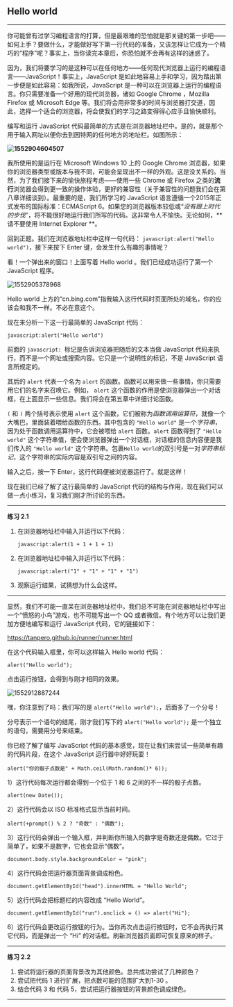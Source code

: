 ## Hello world

---

你可能曾有过学习编程语言的打算，但是最艰难的恐怕就是那关键的第一步吧——如何上手？要做什么，才能做好写下第一行代码的准备，又该怎样让它成为一个精巧的“程序”呢？事实上，当你读完本章后，你恐怕就不会再有这样的迷惑了。

因为，我们将要学习的是这种可以在任何地方——任何现代浏览器上运行的编程语言——JavaScript！事实上，JavaScript 是如此地容易上手和学习，因为踏出第一步便是如此容易：如我所说，JavaScript 是一种可以在浏览器上运行的编程语言。你只需要准备一个好用的现代浏览器，诸如 Google Chrome ，Mozilla Firefox 或 Microsoft Edge 等。我们将会用非常多的时间与浏览器打交道，因此，选择一个适合的浏览器，将会使我们的学习之路变得得心应手且愉快顺利。

编写和运行 JavaScript 代码最简单的方式是在浏览器地址栏中。是的，就是那个用于输入网址以便你去到因特网的任何地方的地址栏。如图所示：

**![1552904604507](D:\book\第二章-初探JavaScript\assets\1552904604507.png)**

我所使用的是运行在 Microsoft Windows 10 上的 Google Chrome 浏览器，如果你的浏览器类型或版本与我不同，可能会呈现出不一样的外观。这是没关系的。当然，为了我们接下来的愉快旅程考虑——使用一些 Chrome 或 Firefox 之类的**流行**浏览器会得到更一致的操作体验，更好的兼容性（关于兼容性的问题我们会在第八章详细谈到）。最重要的是，我们所学习的 JavaScript 语言遵循一个2015年正式发布的国际标准：ECMAScript 6。如果您的浏览器版本较低或“*没有跟上时代的步伐*”，将不能很好地运行我们所写的代码。这非常令人不愉快。无论如何，**请不要使用 Internet Explorer **。

回到正题。我们在浏览器地址栏中这样一句代码： ```javascript:alert("Hello world")```，接下来按下 Enter 键，会发生什么有趣的事情呢？

看！一个弹出来的窗口！上面写着 Hello world 。我们已经成功运行了第一个 JavaScript 程序。

![1552905378968](D:\book\第二章-初探JavaScript\assets\1552905378968.png)

Hello world 上方的“cn.bing.com”指我输入这行代码时页面所处的域名，你的应该会和我不一样。不必在意这个。

现在来分析一下这一行最简单的 JavaScript 代码：

```javascript:alert("Hello world")```

前面的 ```javascript: ```标记是告诉浏览器把随后的文本当做 JavaScript 代码来执行，而不是一个网址或搜索内容。它只是一个说明性的标记，不是 JavaScript 语言所规定的。

其后的 ```alert``` 代表一个名为 ```alert``` 的函数。函数可以用来做一些事情，你只需要用它们的名字来召唤它。例如， ```alert``` 这个函数的作用是使浏览器弹出一个对话框，在上面显示一些信息。我们将会在第五章中详细讨论函数。

```(``` 和 ```)``` 两个括号表示使用 ```alert``` 这个函数，它们被称为*函数调用运算符*，就像一个大嘴巴，里面装着喂给函数的东西。其中包含的 ```"Hello world"``` 是一个*字符串*，因为处于函数调用运算符中，它会被喂给 ```alert``` 函数。```alert``` 函数得到了 ```"Hello world"``` 这个字符串值，便会使浏览器弹出一个对话框，对话框的信息内容便是我们传入的 ```"Hello world"``` 这个字符串。包裹```Hello world```的双引号是一对*字符串标记*，这个字符串的实际内容是双引号之间的内容。

输入之后，按一下 Enter，这行代码便被浏览器运行了。就是这样！

现在我们已经了解了这行最简单的 JavaScript 代码的结构与作用，现在我们可以做一点小练习，复习我们刚才所讨论的东西。

---

**练习 2.1**

1. 在浏览器地址栏中输入并运行以下代码：

   ```javascript:alert(1 + 1 + 1 + 1)```

2. 在浏览器地址栏中输入并运行以下代码：

    ```javascript:alert("1" + "1" + "1" + "1")```

3. 观察运行结果，试猜想为什么会这样。

---



显然，我们不可能一直呆在浏览器地址栏中。我们总不可能在浏览器地址栏中写出一个“愤怒的小鸟”游戏，也不可能写出一个 QQ 或者微信。有个地方可以让我们更加方便地编写和运行 JavaScript 代码，它的链接如下：

https://tanpero.github.io/runner/runner.html



在这个代码输入框里，你可以这样输入 Hello world 代码：

```alert("Hello world");```

点击运行按钮，会得到与刚才相同的效果。

![1552912887244](D:\book\第二章-初探JavaScript\assets\1552912887244.png)

嘿，你注意到了吗：我们写的是 ```alert("Hello world");```，后面多了一个分号！

分号表示一个语句的结尾，刚才我们写下的 ```alert("Hello world");``` 是一个独立的语句，需要用分号来结束。

你已经了解了编写 JavaScript 代码的基本感觉，现在让我们来尝试一些简单有趣的代码片段，在这个 JavaScript 运行器中好好玩耍！

```alert("你的骰子点数是" + Math.ceil(Math.random()* 6));```

1）这行代码每次运行都会得到一个位于 1 和 6 之间的不一样的骰子点数。

```alert(new Date());```

2）这行代码会以 ISO 标准格式显示当前时间。

```alert(+prompt() % 2 ? "奇数" : "偶数");```

3）这行代码会弹出一个输入框，并判断你所输入的数字是奇数还是偶数。它过于简单了，如果不是数字，它也会显示“偶数”。

```document.body.style.backgroundColor = "pink";```

4）这行代码会把运行器页面背景调成粉色。

```document.getElementById("head").innerHTML = "Hello World";```

5）这行代码会把标题栏的内容改成 “Hello World”。

```document.getElementById("run").onclick = () => alert("Hi");```

6）这行代码会更改运行按钮的行为。当你再次点击运行按钮时，它不会再执行其它代码，而是弹出一个 “Hi” 的对话框。刷新浏览器页面即可恢复原来的样子。·

---

**练习 2.2**

1. 尝试将运行器的页面背景改为其他颜色。总共成功尝试了几种颜色？
2. 尝试把代码 1 进行扩展，把点数可能的范围扩大到1-30 。
3. 结合代码 3 和 代码 5，尝试把运行器按钮的背景颜色调成绿色。

---

